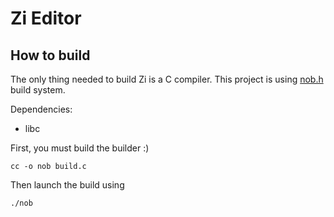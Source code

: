 # Zi Editor


## How to build

The only thing needed to build Zi is a C compiler.
This project is using [nob.h](https://github.com/tsoding/nob.h) build system.

Dependencies:
  - libc


First, you must build the builder :)

`cc -o nob build.c`

Then launch the build using

`./nob`
